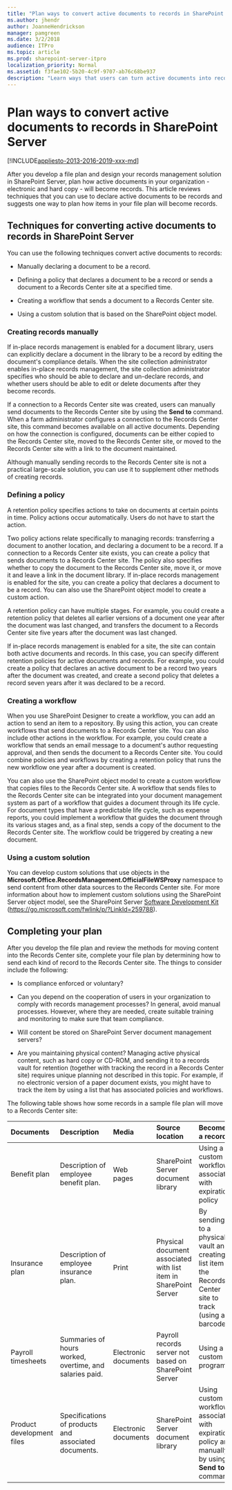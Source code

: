 ```yaml
---
title: "Plan ways to convert active documents to records in SharePoint Server"
ms.author: jhendr
author: JoanneHendrickson
manager: pamgreen
ms.date: 3/2/2018
audience: ITPro
ms.topic: article
ms.prod: sharepoint-server-itpro
localization_priority: Normal
ms.assetid: f3fae102-5b20-4c9f-9707-ab76c68be937
description: "Learn ways that users can turn active documents into records in the Records Center site in SharePoint Server."
---
```


# Plan ways to convert active documents to records in SharePoint Server

[!INCLUDE[appliesto-2013-2016-2019-xxx-md](../includes/appliesto-2013-2016-2019-xxx-md.md)]
  
After you develop a file plan and design your records management solution in SharePoint Server, plan how active documents in your organization - electronic and hard copy - will become records. This article reviews techniques that you can use to declare active documents to be records and suggests one way to plan how items in your file plan will become records.
  
## Techniques for converting active documents to records in SharePoint Server
<a name="section1"> </a>

You can use the following techniques convert active documents to records:
  
- Manually declaring a document to be a record.
    
- Defining a policy that declares a document to be a record or sends a document to a Records Center site at a specified time.
    
- Creating a workflow that sends a document to a Records Center site.
    
- Using a custom solution that is based on the SharePoint object model.
    
### Creating records manually

If in-place records management is enabled for a document library, users can explicitly declare a document in the library to be a record by editing the document's compliance details. When the site collection administrator enables in-place records management, the site collection administrator specifies who should be able to declare and un-declare records, and whether users should be able to edit or delete documents after they become records.
  
If a connection to a Records Center site was created, users can manually send documents to the Records Center site by using the **Send to** command. When a farm administrator configures a connection to the Records Center site, this command becomes available on all active documents. Depending on how the connection is configured, documents can be either copied to the Records Center site, moved to the Records Center site, or moved to the Records Center site with a link to the document maintained. 
  
Although manually sending records to the Records Center site is not a practical large-scale solution, you can use it to supplement other methods of creating records.
  
### Defining a policy

A retention policy specifies actions to take on documents at certain points in time. Policy actions occur automatically. Users do not have to start the action.
  
Two policy actions relate specifically to managing records: transferring a document to another location, and declaring a document to be a record. If a connection to a Records Center site exists, you can create a policy that sends documents to a Records Center site. The policy also specifies whether to copy the document to the Records Center site, move it, or move it and leave a link in the document library. If in-place records management is enabled for the site, you can create a policy that declares a document to be a record. You can also use the SharePoint object model to create a custom action.
  
A retention policy can have multiple stages. For example, you could create a retention policy that deletes all earlier versions of a document one year after the document was last changed, and transfers the document to a Records Center site five years after the document was last changed.
  
If in-place records management is enabled for a site, the site can contain both active documents and records. In this case, you can specify different retention policies for active documents and records. For example, you could create a policy that declares an active document to be a record two years after the document was created, and create a second policy that deletes a record seven years after it was declared to be a record.
  
### Creating a workflow

When you use SharePoint Designer to create a workflow, you can add an action to send an item to a repository. By using this action, you can create workflows that send documents to a Records Center site. You can also include other actions in the workflow. For example, you could create a workflow that sends an email message to a document's author requesting approval, and then sends the document to a Records Center site. You could combine policies and workflows by creating a retention policy that runs the new workflow one year after a document is created.
  
You can also use the SharePoint object model to create a custom workflow that copies files to the Records Center site. A workflow that sends files to the Records Center site can be integrated into your document management system as part of a workflow that guides a document through its life cycle. For document types that have a predictable life cycle, such as expense reports, you could implement a workflow that guides the document through its various stages and, as a final step, sends a copy of the document to the Records Center site. The workflow could be triggered by creating a new document.
  
### Using a custom solution

You can develop custom solutions that use objects in the **Microsoft.Office.RecordsManagement.OfficialFileWSProxy** namespace to send content from other data sources to the Records Center site. For more information about how to implement custom solutions using the SharePoint Server object model, see the SharePoint Server [Software Development Kit](https://go.microsoft.com/fwlink/p/?LinkId=259788) (https://go.microsoft.com/fwlink/p/?LinkId=259788). 
  
## Completing your plan
<a name="section2"> </a>

After you develop the file plan and review the methods for moving content into the Records Center site, complete your file plan by determining how to send each kind of record to the Records Center site. The things to consider include the following:
  
- Is compliance enforced or voluntary?
    
- Can you depend on the cooperation of users in your organization to comply with records management processes? In general, avoid manual processes. However, where they are needed, create suitable training and monitoring to make sure that team compliance.
    
- Will content be stored on SharePoint Server document management servers?
    
- Are you maintaining physical content? Managing active physical content, such as hard copy or CD-ROM, and sending it to a records vault for retention (together with tracking the record in a Records Center site) requires unique planning not described in this topic. For example, if no electronic version of a paper document exists, you might have to track the item by using a list that has associated policies and workflows.
    
The following table shows how some records in a sample file plan will move to a Records Center site:
  
|**Documents**|**Description**|**Media**|**Source location**|**Becomes a record...**|
|:-----|:-----|:-----|:-----|:-----|
|Benefit plan  <br/> |Description of employee benefit plan.  <br/> |Web pages  <br/> |SharePoint Server document library  <br/> |Using a custom workflow associated with expiration policy  <br/> |
|Insurance plan  <br/> |Description of employee insurance plan.  <br/> |Print  <br/> |Physical document associated with list item in SharePoint Server  <br/> |By sending it to a physical vault and creating a list item in the Records Center site to track (using a barcode)  <br/> |
|Payroll timesheets  <br/> |Summaries of hours worked, overtime, and salaries paid.  <br/> |Electronic documents  <br/> |Payroll records server not based on SharePoint Server  <br/> |Using a custom program  <br/> |
|Product development files  <br/> |Specifications of products and associated documents.  <br/> |Electronic documents  <br/> |SharePoint Server document library  <br/> |Using custom workflow associated with expiration policy and manually by using **Send to** command  <br/> |
   


